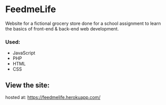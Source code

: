# FeedmeLife

Website for a fictional grocery store done for a school assignment to learn the basics of front-end & back-end web development. 

### Used:
- JavaScript
- PHP
- HTML
- CSS


## View the site:

hosted at: https://feedmelife.herokuapp.com/
